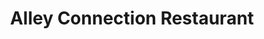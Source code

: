 ---
layout: place
title: "Alley Connection Restaurant"
permalink: /montana/kalispell/alley-connection-restaurant.html
stateAbbr: MT
stateName: Montana
cityName: Kalispell
seo:
  name: "Alley Connection Restaurant"
  type: Restaurant
  links: https://www.facebook.com/AlleyConnection/
description: "Alley Connection Restaurant serves delicious sushi in Kalispell, Montana. Try fresh Japanese dishes for a great dining experience. "
place_id: ChIJmVndAcBQZlMRuKFlb7qzYiw
photos:
  - name: >-
      places/ChIJmVndAcBQZlMRuKFlb7qzYiw/photos/AeeoHcKqjvkL4XGDZ9NYNoxOpjnWeHNJ3z-3GfQcxU5mHBeEoXYSIkKCNoAAwYSC2zhZ8XaGpJjRt-lDl_Q5hk6UjEZIRymfI7yu4qeZgNMmtJHxJREiN6TgHXojGmIhwNRFzBEb_5CXkjo4oBNQ2Lket7VNxgcgV3ep50rMrkWuJlXKlzmt7aDqE-IGquOq0IDtXe981Kgw2kX8d5nPoly_nBrEgQEJNaWN_7gfZvdie8JtybZgISRXZjISDilgOPoJ6qqCW-YTNGIUMJq4iODrRHLgkaPcYRwJNegecOqopQZsBWED4AD3evjuL-20Ds8Yh-9AYa3j1q-n7H2uLcLQsUlpsGhkeuUSFhm0h9RYAKbTZDru1Q6nDeRNl_3YEFOor2ieLIgD72WXzQDBtMyZWsEDDqbO4AIYFHRYEoMutUJ2u_TZ
    widthPx: 3277
    heightPx: 2134
    authorAttributions:
      - displayName: Pat Thomas
        uri: https://maps.google.com/maps/contrib/104692455536469092877
        photoUri: >-
          https://lh3.googleusercontent.com/a-/ALV-UjWg6ysLf3azurj1vfSvsHq6YOGjeJjejSG2sRIou50h-P-5Ys2G=s100-p-k-no-mo
    flagContentUri: >-
      https://www.google.com/local/imagery/report/?cb_client=maps_api_places.places_api&image_key=!1e10!2sCIHM0ogKEICAgIDRieHoiAE&hl=en-US
    googleMapsUri: >-
      https://www.google.com/maps/place//data=!3m4!1e2!3m2!1sCIHM0ogKEICAgIDRieHoiAE!2e10!4m2!3m1!1s0x536650c001dd5999:0x2c62b3ba6f65a1b8
  - name: >-
      places/ChIJmVndAcBQZlMRuKFlb7qzYiw/photos/AeeoHcLtrXsndMpt1n93XXgG_5cjilwS1Nuo-0G5jJ4hQZbBoKHcqERqGf7GOkddx5CjltvRJHSxhzFQKyCkVd6wGJgqyG4ffaggV3Cfr4sRWyvv__2ZN5g5GIc0rA7fAGpIMoaw5SVcjzPWNBTY_UQdVn5oGJR3y2GG94szr9OGUJbGNoXxP1oLRsQUwYleLROpVwXIqC0TUX5UY_jfwJSlkn7AUb_EkO29Xh3HEgjwvZtIrclF8aI8M6mxzSaEyupc2rnYDUUW93oOi-PvhAqtQG7SpAbDT1wKlMLKqv9VA2g0JmJ3Yp140mN8ZqSeEXqhfHF2Wr2ZnsA6HUj0jhGWhhUkD5kdfCUqxvJevIQmy8XMaAcpcdGkXW3LDh2d3HqpP8__Aqez6Ecy4JwPL6a_zFH1z99_adbJ3pSrLbOEJApt0A
    widthPx: 3024
    heightPx: 4032
    authorAttributions:
      - displayName: Lindy Smith
        uri: https://maps.google.com/maps/contrib/103050939247256841342
        photoUri: >-
          https://lh3.googleusercontent.com/a-/ALV-UjW1owb8-sQX-80bfHYjl5APIlOmSeVNbLYOFA9QJumOlMwNGP4_FA=s100-p-k-no-mo
    flagContentUri: >-
      https://www.google.com/local/imagery/report/?cb_client=maps_api_places.places_api&image_key=!1e10!2sCIHM0ogKEICAgICewOSGGg&hl=en-US
    googleMapsUri: >-
      https://www.google.com/maps/place//data=!3m4!1e2!3m2!1sCIHM0ogKEICAgICewOSGGg!2e10!4m2!3m1!1s0x536650c001dd5999:0x2c62b3ba6f65a1b8
  - name: >-
      places/ChIJmVndAcBQZlMRuKFlb7qzYiw/photos/AeeoHcJSOMCp9YKihIuh3zvW7NWBbMQtcnjF88wZFF1M9hfDzGFju4sHVCPf5bkyotdXC9aEzBKQk-jcuWGSzI4rI6z2sz4h4Za5WF9Ko6XemIRRW-pYhGO5wJpZLJqkgSs9ftM5NFf936MYVBz7TbJm6JS4axFDSz4lsZ5BCZX6YR_xhR0-JOwgvjOnSLrZ2rypadRrBCqoOOHafG7FVa3ustrPCoaFweC1bkRuC49cQ9hrZWg0g-oChWWfkc6IZngDfM7Os3aXX-y5yTLQwkoD486331i7-Eh0Gs01wHlCmgnb8QP7yXBH3jqlRMqQwgy1OOC_V1S1puz8YSl4IHqpLdo_jDcAYz8G-GZ3nF3gcVXDdyP1sUmabvdsZLXteMSS0ujxGegqzzD5qAijtrKs-gmZBJp6V6mIT3Mo4HLfIT-Iwj2L
    widthPx: 3060
    heightPx: 4080
    authorAttributions:
      - displayName: Vicki Zable
        uri: https://maps.google.com/maps/contrib/115623515455749667911
        photoUri: >-
          https://lh3.googleusercontent.com/a-/ALV-UjU3KHLJLSZ4EArM4AL9hjQKnxTAW0QrSlm6YR9q2C5AIPde9s3_=s100-p-k-no-mo
    flagContentUri: >-
      https://www.google.com/local/imagery/report/?cb_client=maps_api_places.places_api&image_key=!1e10!2sCIHM0ogKEICAgMDgwqve5wE&hl=en-US
    googleMapsUri: >-
      https://www.google.com/maps/place//data=!3m4!1e2!3m2!1sCIHM0ogKEICAgMDgwqve5wE!2e10!4m2!3m1!1s0x536650c001dd5999:0x2c62b3ba6f65a1b8
  - name: >-
      places/ChIJmVndAcBQZlMRuKFlb7qzYiw/photos/AeeoHcJwrQEX8L4Azr_rMgxxDvyQ0Pm14euBfpAMBbz2EV_4OkrLRdvjUMwuO5ej_t9o0gzWCf7EAhSrwdGt7yFz3MWDyFrsyBTZD6-iipDhcXacZF9J3vG_ScsHIiuh-Lxyah57VfHaZtYTkDQkG1caFS4kSe4hmHNSSaBd9DnWsRcyrX5MWh0zRF-bxQ-LlnNhGo49MeJLdgSU43-yLr23xtCNuyxY5ln9GUlirkUhjhCCyspeE2KLaDejZSZLkFBRxyPNq2qgzQ53nfJZTOl9wdwFoXAJA-IHj-LXDJoxKjjXvEQpZwgNW79Pe8gU1jpXZ2NHSoAZjYUtahG1kCqAsGLwqQP-TCgDRYoIMQR5QHT_l-M1tr4jEkTMKkIbeoX7f-e0Yolzu9D7Tzo1WDfHY943yPI6USiUfLBUJTSORQStfQ
    widthPx: 3060
    heightPx: 4080
    authorAttributions:
      - displayName: Vicki Zable
        uri: https://maps.google.com/maps/contrib/115623515455749667911
        photoUri: >-
          https://lh3.googleusercontent.com/a-/ALV-UjU3KHLJLSZ4EArM4AL9hjQKnxTAW0QrSlm6YR9q2C5AIPde9s3_=s100-p-k-no-mo
    flagContentUri: >-
      https://www.google.com/local/imagery/report/?cb_client=maps_api_places.places_api&image_key=!1e10!2sCIHM0ogKEICAgMDgwqveZw&hl=en-US
    googleMapsUri: >-
      https://www.google.com/maps/place//data=!3m4!1e2!3m2!1sCIHM0ogKEICAgMDgwqveZw!2e10!4m2!3m1!1s0x536650c001dd5999:0x2c62b3ba6f65a1b8
  - name: >-
      places/ChIJmVndAcBQZlMRuKFlb7qzYiw/photos/AeeoHcKxW6cElnAoOUG7NH-j85BHd23iYtGzIPFcv3I1icRRTerXdJKR4tR35ejwOV-0YAteudJAdZKukZTMM_KdPeNrunZo6A8hU1SaNgvK-MxB9S_TOu1uu_X8tVlCahfxnBEnDxCiAhcotblkhNCTxvSKbwi4TOC7x1h_PURZMOCuGyw2dDyZjSZbcwFL9stZQYaMwgBVFhg02mglzdvsNH_E-1bSPjcd-axgLjKj6vbS9FBJYDsootK9PjYtInZEuo3COgJ4Jq394hNpk2sozJ71K_DbGFH3AbuPKqxLsna-64YtQTfRR9SR-Ug5e8chptpA07fgB1RaDle3bzF0tgYaUuHyA6XJAeeUCyuDu3YlBx-U-49RDw7eJnjf8AW3lHp-UQoMAsutGTElcMnZ5Y7BmX-7lPPCuaDQ8afAyF6pDiCJ
    widthPx: 2560
    heightPx: 1920
    authorAttributions:
      - displayName: BiPolar Bear Pa N' Cub
        uri: https://maps.google.com/maps/contrib/103148928727016321792
        photoUri: >-
          https://lh3.googleusercontent.com/a-/ALV-UjW-rq66K9ogS_ub3lUCiZgj4Abyr5LtRc-4YiCERpJGoHC7mT5M=s100-p-k-no-mo
    flagContentUri: >-
      https://www.google.com/local/imagery/report/?cb_client=maps_api_places.places_api&image_key=!1e10!2sCIHM0ogKEICAgICM3NmF5wE&hl=en-US
    googleMapsUri: >-
      https://www.google.com/maps/place//data=!3m4!1e2!3m2!1sCIHM0ogKEICAgICM3NmF5wE!2e10!4m2!3m1!1s0x536650c001dd5999:0x2c62b3ba6f65a1b8
  - name: >-
      places/ChIJmVndAcBQZlMRuKFlb7qzYiw/photos/AeeoHcKY-y6MiAFXsASOHBn-yFdn8MfDNX1dqDcMTbW0HT1yugapgn-Esij0h9c3no_MnW3Ru7IAUHoJ3pPIjU_JtGBeZsaXoZ5pAW2VSTRheoHT5AOWTJ1vghTPaZzeh3j9bbNkTRvBOC7-BuETSw70QAGGv0ryXTkTLCurjmPhYSAELUc0vXTQfGAJcsbbeYWiz6SXr4yeALchU7jXlbEmM2zFUO8TzPawnSjRPcR9OQSDJyLRAw3iVpKQmkZILA-099JcmQcINTSYshaB7B1ypLf7xUhnxMgJuk_RQAIRKc7fhyyjbiOwjhsrO6Eic3VT7x3cpp1GC9qBsylTAbDVPUBlHpTWYhF23Z0k5Nib0mDqbSCg2wL3oAe4aa8yZhWWV4jtBLYvNz-2v63dDpAdXYdDwwDx01d03ub2FWlz09Ca9Q
    widthPx: 4000
    heightPx: 2252
    authorAttributions:
      - displayName: Robert
        uri: https://maps.google.com/maps/contrib/102622599511893970549
        photoUri: >-
          https://lh3.googleusercontent.com/a-/ALV-UjWQAhy37DvHmBoR8DW3ht7U-tP4NuL50hiCrpk14BUBEjhKh7Rd9w=s100-p-k-no-mo
    flagContentUri: >-
      https://www.google.com/local/imagery/report/?cb_client=maps_api_places.places_api&image_key=!1e10!2sCIHM0ogKEICAgICZicfuBA&hl=en-US
    googleMapsUri: >-
      https://www.google.com/maps/place//data=!3m4!1e2!3m2!1sCIHM0ogKEICAgICZicfuBA!2e10!4m2!3m1!1s0x536650c001dd5999:0x2c62b3ba6f65a1b8
  - name: >-
      places/ChIJmVndAcBQZlMRuKFlb7qzYiw/photos/AeeoHcI94xbpOoY_AQyVH2n46oQ1RxaybNay2LzFkhG19ThnMoN4YO19wnOF4A8JuXUcfmwJ_mt1r5oakIYFqBFYF5LyjoqcAWeq4i6LZlCMqLJlrLHDuIWRiGHaaa6ovHy5LXoOolYzYRCDmRlTcWbeeAXuWfNGmHipM6bPPMVEr3QhdWKfytT7CjM2_f-u0Bp-ULDEHXFey19pHbGn904VBPR0WdQKsYlWxT2Em_hwl-xffJiiwSzI7t98xPqByok4Op6jX6MF93P1-liX7pSHVeIQdb6CHVdYsyiRYlE8Gsj1kkBbNRVnfubq7TN7W7LcwUG3RkHnFfomMVrYX2mAXI8P-4ItR_aLz4YJ8R-R-MznqnxzJA0TZ33eoqsgzsBCgSpAT9lkMZsPOUQ7ezuQOtfcQ6ldubZtSXQLtUtOvKU
    widthPx: 3120
    heightPx: 4160
    authorAttributions:
      - displayName: Camilo Camp
        uri: https://maps.google.com/maps/contrib/101158385381401700364
        photoUri: >-
          https://lh3.googleusercontent.com/a-/ALV-UjVbk7owkyog9WWWsIflF9yvXpFFo3PylqciY1Uzrb3NzL_3z0qH=s100-p-k-no-mo
    flagContentUri: >-
      https://www.google.com/local/imagery/report/?cb_client=maps_api_places.places_api&image_key=!1e10!2sCIHM0ogKEICAgID20P2nFg&hl=en-US
    googleMapsUri: >-
      https://www.google.com/maps/place//data=!3m4!1e2!3m2!1sCIHM0ogKEICAgID20P2nFg!2e10!4m2!3m1!1s0x536650c001dd5999:0x2c62b3ba6f65a1b8
  - name: >-
      places/ChIJmVndAcBQZlMRuKFlb7qzYiw/photos/AeeoHcKv5uMoXhOAZ6EtzCu7QfMjphnRRn2j20NZJNkUs9CPYaadzUV2N6UAmUAEsCCbaBSSozZK1npkMqwgN8A9CVE5YMkgzSmktYoZkDE95BulWtPFKgo2tqGk7M7ROOOud8l_Go3mFr4WMOogGwun6_QrAairJQKSfFV9XqfOX-Jr5DEAlb0DkB6kJCsKSmQdmfyV4_knrKOO5WKgddwKSE31o82a3NLEbsxyoJyXY8fvOdP0LMMvMcvFKgjC1-OdLtfoxZHYaJwqUaj4j5tI3Q-2hqi8JbhpdtauqWhneBbbVYWIzZr-ddmQ015RfuqXYntpVKxGdG5akL_t_xe2FzQMYSN_Dv0P6zPYa9Jl-rcWxxkZDrqfKwHSfHySLQz4mGTnIYtP43QBx148nOrNC3LM4SEi-WdhYd8ya5wXrNP2PQ
    widthPx: 2560
    heightPx: 1920
    authorAttributions:
      - displayName: BiPolar Bear Pa N' Cub
        uri: https://maps.google.com/maps/contrib/103148928727016321792
        photoUri: >-
          https://lh3.googleusercontent.com/a-/ALV-UjW-rq66K9ogS_ub3lUCiZgj4Abyr5LtRc-4YiCERpJGoHC7mT5M=s100-p-k-no-mo
    flagContentUri: >-
      https://www.google.com/local/imagery/report/?cb_client=maps_api_places.places_api&image_key=!1e10!2sCIHM0ogKEICAgICM3JniCw&hl=en-US
    googleMapsUri: >-
      https://www.google.com/maps/place//data=!3m4!1e2!3m2!1sCIHM0ogKEICAgICM3JniCw!2e10!4m2!3m1!1s0x536650c001dd5999:0x2c62b3ba6f65a1b8
  - name: >-
      places/ChIJmVndAcBQZlMRuKFlb7qzYiw/photos/AeeoHcLHFzpkm5lKj7jq0VW3-_igWwe3Yrgj80N4sawl6lMjJL6t7ChB_gf1mRLE6RgAt3YqFTn77p7tL5T9Z5680-04ATVC8WxkLQlzL30k5HvTOreqYGUH6Te5yRbeUwqFTL1SeVzymvN-QiqmVX6YWM5AVMq6onuIca9nxhmju8tOZzmx_XtZlnZAlfIB78ASZFgEIuPpqpis1Q9BiBKHfV7uqMeabAuzZeGt61CYRdtowWNXd4pD4nmm0vmJJEvF-aT3FYUigCZFC5YI-tcwZv73E9BIhdDgsbx5P9OJo7HDFLkOnpMd7IYRCwN9iY4nSk3zWlT-NY4LfGDoUvtMLku8R6Qv_Wg0PbFWWQH4Uw40siggJLZISnz0hKcZmJyVaE42a0KhFus_DbvSf2EbifD4ZDKl_UabOMdusajhWrLIQg
    widthPx: 2700
    heightPx: 4800
    authorAttributions:
      - displayName: jimmie Petrik
        uri: https://maps.google.com/maps/contrib/115030585401584553838
        photoUri: >-
          https://lh3.googleusercontent.com/a/ACg8ocJworHmVkfG1YwGMd3SPJ7qcUr_nJwXNDuPwcx7L8BRdwJSow=s100-p-k-no-mo
    flagContentUri: >-
      https://www.google.com/local/imagery/report/?cb_client=maps_api_places.places_api&image_key=!1e10!2sCIHM0ogKEICAgIC4n4evRA&hl=en-US
    googleMapsUri: >-
      https://www.google.com/maps/place//data=!3m4!1e2!3m2!1sCIHM0ogKEICAgIC4n4evRA!2e10!4m2!3m1!1s0x536650c001dd5999:0x2c62b3ba6f65a1b8
  - name: >-
      places/ChIJmVndAcBQZlMRuKFlb7qzYiw/photos/AeeoHcKNTcOMbvo34PwIGcxTegAzI_K4SVkdkGERY-BqDupTrtg7TvaUpSHs15SCAjX4ZG_YgFs96Af0XCiWRcQKLg7l_HnzRdUWRvKpQ0mSzMcwwvedta2yWHjyZadZ1iMoQvokt6jgz_swhpBjLSYACy_3pcs2v3TGxvUudIZxztsWrVzTtpYQcMssgPJgNifWK2Bad1hP_vYHnCEIZVFCg4aZ-kAbIETB_Rt-ADj0zuNeIVEikzgkgXHgb2iP9qIuHDyToNOz8WejtEpJsMAlDYGBu-mFPvVSMiTxTPiYrCebfLN0ZZV6vY9lXAj42RDETu0sCVx5zU9eDQcOAP1dzYWA845567fKWpbqxskNFjLeHJeNmCXFuk0rXllKKP40z3KJ4oBSU49xewHKC6QfCkUh7g_5rsVtZy5swBpC_kM
    widthPx: 4032
    heightPx: 3024
    authorAttributions:
      - displayName: Erik
        uri: https://maps.google.com/maps/contrib/108369825198571773433
        photoUri: >-
          https://lh3.googleusercontent.com/a-/ALV-UjUxXEWPUceeASADc1bmY-lq10_TKB976Tpv4LSlwKgiM_Y4CZUEVw=s100-p-k-no-mo
    flagContentUri: >-
      https://www.google.com/local/imagery/report/?cb_client=maps_api_places.places_api&image_key=!1e10!2sCIHM0ogKEICAgIDG-aW2XQ&hl=en-US
    googleMapsUri: >-
      https://www.google.com/maps/place//data=!3m4!1e2!3m2!1sCIHM0ogKEICAgIDG-aW2XQ!2e10!4m2!3m1!1s0x536650c001dd5999:0x2c62b3ba6f65a1b8
address: 22 1st St W, Kalispell, MT 59901, USA
street: 22 1st St W
city: Kalispell
state: MT
zip: '59901'
country: USA
neighborhood: null
latitude: '48.197587'
longitude: '-114.314046'
accessibility_options:
  wheelchairAccessibleParking: true
  wheelchairAccessibleEntrance: true
  wheelchairAccessibleRestroom: true
  wheelchairAccessibleSeating: true
business_status: OPERATIONAL
name: Alley Connection Restaurant
google_maps_links:
  directionsUri: >-
    https://www.google.com/maps/dir//''/data=!4m7!4m6!1m1!4e2!1m2!1m1!1s0x536650c001dd5999:0x2c62b3ba6f65a1b8!3e0
  placeUri: https://maps.google.com/?cid=3198316298700693944
  writeAReviewUri: >-
    https://www.google.com/maps/place//data=!4m3!3m2!1s0x536650c001dd5999:0x2c62b3ba6f65a1b8!12e1
  reviewsUri: >-
    https://www.google.com/maps/place//data=!4m4!3m3!1s0x536650c001dd5999:0x2c62b3ba6f65a1b8!9m1!1b1
  photosUri: >-
    https://www.google.com/maps/place//data=!4m3!3m2!1s0x536650c001dd5999:0x2c62b3ba6f65a1b8!10e5
primary_type: Chinese Restaurant
opening_hours:
  regular:
    - 'Monday: 11:00 AM – 2:30 PM, 4:30 – 7:45 PM'
    - 'Tuesday: 11:00 AM – 2:30 PM, 4:30 – 7:45 PM'
    - 'Wednesday: 11:00 AM – 2:30 PM, 4:30 – 7:45 PM'
    - 'Thursday: 11:00 AM – 2:30 PM, 4:30 – 7:45 PM'
    - 'Friday: 11:00 AM – 2:30 PM, 4:30 – 8:15 PM'
    - 'Saturday: 12:00 – 2:30 PM, 4:30 – 8:15 PM'
    - 'Sunday: Closed'
  current:
    - 'Monday: 11:00 AM – 2:30 PM, 4:30 – 7:45 PM'
    - 'Tuesday: 11:00 AM – 2:30 PM, 4:30 – 7:45 PM'
    - 'Wednesday: 11:00 AM – 2:30 PM, 4:30 – 7:45 PM'
    - 'Thursday: 11:00 AM – 2:30 PM, 4:30 – 7:45 PM'
    - 'Friday: 11:00 AM – 2:30 PM, 4:30 – 8:15 PM'
    - 'Saturday: 12:00 – 2:30 PM, 4:30 – 8:15 PM'
    - 'Sunday: Closed'
secondary_opening_hours:
  regular:
    weekdayDescriptions: null
    type: null
  current:
    weekdayDescriptions: null
    type: null
phone: (406) 752-7077
price_level: PRICE_LEVEL_INEXPENSIVE
price_range: $10 &ndash; $20
rating: '4.3'
rating_count: 0
website: https://www.facebook.com/AlleyConnection/
reviews: null
parking_options: null
payment_options: null
allow_dogs: null
curbside_pickup: null
delivery: null
dine_in: null
good_for_children: null
good_for_groups: null
good_for_sports: null
live_music: null
menu_for_children: null
outdoor_seating: null
reservable: null
restroom: null
serves_beer: null
serves_breakfast: null
serves_brunch: null
serves_cocktails: null
serves_coffee: null
serves_dinner: null
serves_dessert: null
serves_lunch: null
serves_vegetarian_food: null
serves_wine: null
takeout: null
update_category: essentials
summary: null

---